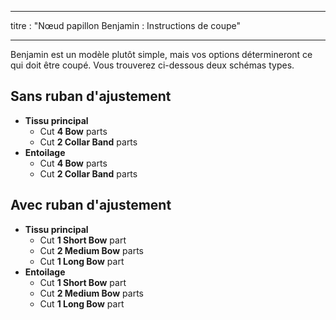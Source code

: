 - - -
titre : "Nœud papillon Benjamin : Instructions de coupe"
- - -

Benjamin est un modèle plutôt simple, mais vos options détermineront ce qui doit être coupé. Vous trouverez ci-dessous deux schémas types.

## Sans ruban d'ajustement

- **Tissu principal**
  - Cut **4 Bow** parts
  - Cut **2 Collar Band** parts
- **Entoilage**
  - Cut **4 Bow** parts
  - Cut **2 Collar Band** parts

## Avec ruban d'ajustement

- **Tissu principal**
  - Cut **1 Short Bow** part
  - Cut **2 Medium Bow** parts
  - Cut **1 Long Bow** part
- **Entoilage**
  - Cut **1 Short Bow** part
  - Cut **2 Medium Bow** parts
  - Cut **1 Long Bow** part
